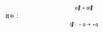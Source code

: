 $$\tag{电偶极矩} \overrightarrow{p}=q \overrightarrow{l}$$
其中 ：
$$\overrightarrow{l} \ : \ -q \rightarrow +q$$